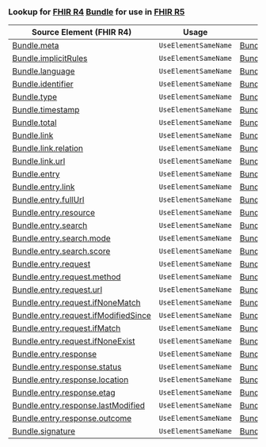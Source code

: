 ### Lookup for [FHIR R4](https://hl7.org/fhir/R4/) [Bundle](https://hl7.org/fhir/R4/Bundle.html) for use in [FHIR R5](https://hl7.org/fhir/R5/)

| Source Element (FHIR R4) | Usage | Target |
| -------------- | ----- | ------ |
| [Bundle.meta](https://hl7.org/fhir/R4/Bundle.html#resource) | `UseElementSameName` | [Bundle.meta](https://hl7.org/fhir/R5/Bundle.html#resource) |
| [Bundle.implicitRules](https://hl7.org/fhir/R4/Bundle.html#resource) | `UseElementSameName` | [Bundle.implicitRules](https://hl7.org/fhir/R5/Bundle.html#resource) |
| [Bundle.language](https://hl7.org/fhir/R4/Bundle.html#resource) | `UseElementSameName` | [Bundle.language](https://hl7.org/fhir/R5/Bundle.html#resource) |
| [Bundle.identifier](https://hl7.org/fhir/R4/Bundle.html#resource) | `UseElementSameName` | [Bundle.identifier](https://hl7.org/fhir/R5/Bundle.html#resource) |
| [Bundle.type](https://hl7.org/fhir/R4/Bundle.html#resource) | `UseElementSameName` | [Bundle.type](https://hl7.org/fhir/R5/Bundle.html#resource) |
| [Bundle.timestamp](https://hl7.org/fhir/R4/Bundle.html#resource) | `UseElementSameName` | [Bundle.timestamp](https://hl7.org/fhir/R5/Bundle.html#resource) |
| [Bundle.total](https://hl7.org/fhir/R4/Bundle.html#resource) | `UseElementSameName` | [Bundle.total](https://hl7.org/fhir/R5/Bundle.html#resource) |
| [Bundle.link](https://hl7.org/fhir/R4/Bundle.html#resource) | `UseElementSameName` | [Bundle.link](https://hl7.org/fhir/R5/Bundle.html#resource) |
| [Bundle.link.relation](https://hl7.org/fhir/R4/Bundle.html#resource) | `UseElementSameName` | [Bundle.link.relation](https://hl7.org/fhir/R5/Bundle.html#resource) |
| [Bundle.link.url](https://hl7.org/fhir/R4/Bundle.html#resource) | `UseElementSameName` | [Bundle.link.url](https://hl7.org/fhir/R5/Bundle.html#resource) |
| [Bundle.entry](https://hl7.org/fhir/R4/Bundle.html#resource) | `UseElementSameName` | [Bundle.entry](https://hl7.org/fhir/R5/Bundle.html#resource) |
| [Bundle.entry.link](https://hl7.org/fhir/R4/Bundle.html#resource) | `UseElementSameName` | [Bundle.entry.link](https://hl7.org/fhir/R5/Bundle.html#resource) |
| [Bundle.entry.fullUrl](https://hl7.org/fhir/R4/Bundle.html#resource) | `UseElementSameName` | [Bundle.entry.fullUrl](https://hl7.org/fhir/R5/Bundle.html#resource) |
| [Bundle.entry.resource](https://hl7.org/fhir/R4/Bundle.html#resource) | `UseElementSameName` | [Bundle.entry.resource](https://hl7.org/fhir/R5/Bundle.html#resource) |
| [Bundle.entry.search](https://hl7.org/fhir/R4/Bundle.html#resource) | `UseElementSameName` | [Bundle.entry.search](https://hl7.org/fhir/R5/Bundle.html#resource) |
| [Bundle.entry.search.mode](https://hl7.org/fhir/R4/Bundle.html#resource) | `UseElementSameName` | [Bundle.entry.search.mode](https://hl7.org/fhir/R5/Bundle.html#resource) |
| [Bundle.entry.search.score](https://hl7.org/fhir/R4/Bundle.html#resource) | `UseElementSameName` | [Bundle.entry.search.score](https://hl7.org/fhir/R5/Bundle.html#resource) |
| [Bundle.entry.request](https://hl7.org/fhir/R4/Bundle.html#resource) | `UseElementSameName` | [Bundle.entry.request](https://hl7.org/fhir/R5/Bundle.html#resource) |
| [Bundle.entry.request.method](https://hl7.org/fhir/R4/Bundle.html#resource) | `UseElementSameName` | [Bundle.entry.request.method](https://hl7.org/fhir/R5/Bundle.html#resource) |
| [Bundle.entry.request.url](https://hl7.org/fhir/R4/Bundle.html#resource) | `UseElementSameName` | [Bundle.entry.request.url](https://hl7.org/fhir/R5/Bundle.html#resource) |
| [Bundle.entry.request.ifNoneMatch](https://hl7.org/fhir/R4/Bundle.html#resource) | `UseElementSameName` | [Bundle.entry.request.ifNoneMatch](https://hl7.org/fhir/R5/Bundle.html#resource) |
| [Bundle.entry.request.ifModifiedSince](https://hl7.org/fhir/R4/Bundle.html#resource) | `UseElementSameName` | [Bundle.entry.request.ifModifiedSince](https://hl7.org/fhir/R5/Bundle.html#resource) |
| [Bundle.entry.request.ifMatch](https://hl7.org/fhir/R4/Bundle.html#resource) | `UseElementSameName` | [Bundle.entry.request.ifMatch](https://hl7.org/fhir/R5/Bundle.html#resource) |
| [Bundle.entry.request.ifNoneExist](https://hl7.org/fhir/R4/Bundle.html#resource) | `UseElementSameName` | [Bundle.entry.request.ifNoneExist](https://hl7.org/fhir/R5/Bundle.html#resource) |
| [Bundle.entry.response](https://hl7.org/fhir/R4/Bundle.html#resource) | `UseElementSameName` | [Bundle.entry.response](https://hl7.org/fhir/R5/Bundle.html#resource) |
| [Bundle.entry.response.status](https://hl7.org/fhir/R4/Bundle.html#resource) | `UseElementSameName` | [Bundle.entry.response.status](https://hl7.org/fhir/R5/Bundle.html#resource) |
| [Bundle.entry.response.location](https://hl7.org/fhir/R4/Bundle.html#resource) | `UseElementSameName` | [Bundle.entry.response.location](https://hl7.org/fhir/R5/Bundle.html#resource) |
| [Bundle.entry.response.etag](https://hl7.org/fhir/R4/Bundle.html#resource) | `UseElementSameName` | [Bundle.entry.response.etag](https://hl7.org/fhir/R5/Bundle.html#resource) |
| [Bundle.entry.response.lastModified](https://hl7.org/fhir/R4/Bundle.html#resource) | `UseElementSameName` | [Bundle.entry.response.lastModified](https://hl7.org/fhir/R5/Bundle.html#resource) |
| [Bundle.entry.response.outcome](https://hl7.org/fhir/R4/Bundle.html#resource) | `UseElementSameName` | [Bundle.entry.response.outcome](https://hl7.org/fhir/R5/Bundle.html#resource) |
| [Bundle.signature](https://hl7.org/fhir/R4/Bundle.html#resource) | `UseElementSameName` | [Bundle.signature](https://hl7.org/fhir/R5/Bundle.html#resource) |
